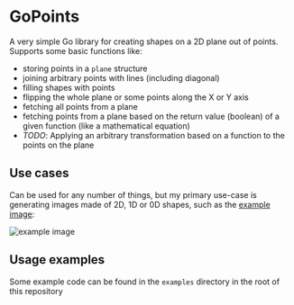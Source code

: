 # GoPoints

A very simple Go library for creating shapes on a 2D plane out of points. Supports some basic functions like:
- storing points in a `plane` structure
- joining arbitrary points with lines (including diagonal)
- filling shapes with points
- flipping the whole plane or some points along the X or Y axis
- fetching all points from a plane
- fetching points from a plane based on the return value (boolean) of a given function (like a mathematical equation)
- *TODO*: Applying an arbitrary transformation based on a function to the points on the plane

## Use cases

Can be used for any number of things, but my primary use-case is generating images made of 2D, 1D or 0D shapes, such as the [example image](https://github.com/TR-SLimey/gopoints/blob/master/example.png?raw=true):

![example image](https://github.com/TR-SLimey/gopoints/blob/master/example.png?raw=true)

## Usage examples

Some example code can be found in the `examples` directory in the root of this repository


